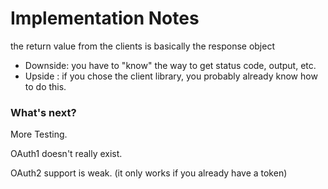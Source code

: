 Implementation Notes
====================

the return value from the clients is basically the response object
 - Downside: you have to "know" the way to get status code, output, etc.
 - Upside  : if you chose the client library, you probably already know how to do this.

### What's next?

More Testing.

OAuth1 doesn't really exist.

OAuth2 support is weak.  (it only works if you already have a token)

